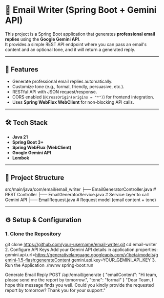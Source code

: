 # 📧 Email Writer (Spring Boot + Gemini API)

This project is a Spring Boot application that generates **professional email replies** using the **Google Gemini API**.  
It provides a simple REST API endpoint where you can pass an email's content and an optional tone, and it will return a generated reply.

---

## 🚀 Features
- Generate professional email replies automatically.
- Customize tone (e.g., formal, friendly, persuasive, etc.).
- RESTful API with JSON request/response.
- CORS enabled (`@CrossOrigin(origins = "*")`) for frontend integration.
- Uses **Spring WebFlux WebClient** for non-blocking API calls.

---

## 🛠️ Tech Stack
- **Java 21**  
- **Spring Boot 3+**  
- **Spring WebFlux (WebClient)**  
- **Google Gemini API**  
- **Lombok**  

---

## 📂 Project Structure
src/main/java/com/email/email_writer
├── EmailGeneratorController.java # REST Controller
├── EmailGeneratorService.java # Service layer to call Gemini API
├── EmailRequest.java # Request model (email content + tone)


---

## ⚙️ Setup & Configuration

### 1. Clone the Repository
git clone https://github.com/your-username/email-writer.git
cd email-writer
2. Configure API Keys
Add your Gemini API details in application.properties:
gemini.api.url=https://generativelanguage.googleapis.com/v1beta/models/gemini-1.5-flash:generateContent
gemini.api.key=YOUR_GEMINI_API_KEY
3. Run the Application
./mvnw spring-boot:run

Generate Email Reply
POST /api/email/generate
{
  "emailContent": "Hi team, please send me the report by tomorrow.",
  "tone": "formal"
}
"Dear Team, I hope this message finds you well. Could you kindly provide the requested report by tomorrow? Thank you for your support."


